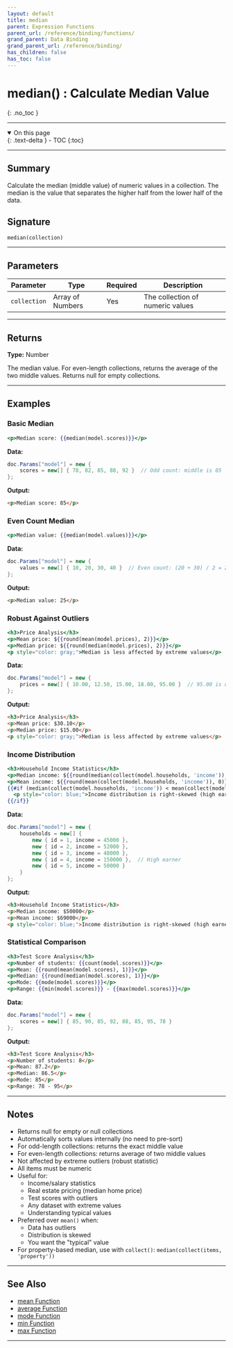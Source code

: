```yaml
---
layout: default
title: median
parent: Expression Functions
parent_url: /reference/binding/functions/
grand_parent: Data Binding
grand_parent_url: /reference/binding/
has_children: false
has_toc: false
---
```


# median() : Calculate Median Value
{: .no_toc }

---

<details open class='top-toc' markdown="block">
  <summary>
    On this page
  </summary>
  {: .text-delta }
- TOC
{:toc}
</details>

---

## Summary

Calculate the median (middle value) of numeric values in a collection. The median is the value that separates the higher half from the lower half of the data.

## Signature

```
median(collection)
```

---

## Parameters

| Parameter | Type | Required | Description |
|-----------|------|----------|-------------|
| `collection` | Array of Numbers | Yes | The collection of numeric values |

---

## Returns

**Type:** Number

The median value. For even-length collections, returns the average of the two middle values. Returns null for empty collections.

---

## Examples

### Basic Median

```handlebars
<p>Median score: {{median(model.scores)}}</p>
```

**Data:**
```csharp
doc.Params["model"] = new {
    scores = new[] { 78, 82, 85, 88, 92 }  // Odd count: middle is 85
};
```

**Output:**
```html
<p>Median score: 85</p>
```

### Even Count Median

```handlebars
<p>Median value: {{median(model.values)}}</p>
```

**Data:**
```csharp
doc.Params["model"] = new {
    values = new[] { 10, 20, 30, 40 }  // Even count: (20 + 30) / 2 = 25
};
```

**Output:**
```html
<p>Median value: 25</p>
```

### Robust Against Outliers

```handlebars
<h3>Price Analysis</h3>
<p>Mean price: ${{round(mean(model.prices), 2)}}</p>
<p>Median price: ${{round(median(model.prices), 2)}}</p>
<p style="color: gray;">Median is less affected by extreme values</p>
```

**Data:**
```csharp
doc.Params["model"] = new {
    prices = new[] { 10.00, 12.50, 15.00, 18.00, 95.00 }  // 95.00 is outlier
};
```

**Output:**
```html
<h3>Price Analysis</h3>
<p>Mean price: $30.10</p>
<p>Median price: $15.00</p>
<p style="color: gray;">Median is less affected by extreme values</p>
```

### Income Distribution

```handlebars
<h3>Household Income Statistics</h3>
<p>Median income: ${{round(median(collect(model.households, 'income')), 0)}}</p>
<p>Mean income: ${{round(mean(collect(model.households, 'income')), 0)}}</p>
{{#if (median(collect(model.households, 'income')) < mean(collect(model.households, 'income')))}}
  <p style="color: blue;">Income distribution is right-skewed (high earners pull mean up)</p>
{{/if}}
```

**Data:**
```csharp
doc.Params["model"] = new {
    households = new[] {
        new { id = 1, income = 45000 },
        new { id = 2, income = 52000 },
        new { id = 3, income = 48000 },
        new { id = 4, income = 150000 },  // High earner
        new { id = 5, income = 50000 }
    }
};
```

**Output:**
```html
<h3>Household Income Statistics</h3>
<p>Median income: $50000</p>
<p>Mean income: $69000</p>
<p style="color: blue;">Income distribution is right-skewed (high earners pull mean up)</p>
```

### Statistical Comparison

```handlebars
<h3>Test Score Analysis</h3>
<p>Number of students: {{count(model.scores)}}</p>
<p>Mean: {{round(mean(model.scores), 1)}}</p>
<p>Median: {{round(median(model.scores), 1)}}</p>
<p>Mode: {{mode(model.scores)}}</p>
<p>Range: {{min(model.scores)}} - {{max(model.scores)}}</p>
```

**Data:**
```csharp
doc.Params["model"] = new {
    scores = new[] { 85, 90, 85, 92, 88, 85, 95, 78 }
};
```

**Output:**
```html
<h3>Test Score Analysis</h3>
<p>Number of students: 8</p>
<p>Mean: 87.2</p>
<p>Median: 86.5</p>
<p>Mode: 85</p>
<p>Range: 78 - 95</p>
```

---

## Notes

- Returns null for empty or null collections
- Automatically sorts values internally (no need to pre-sort)
- For odd-length collections: returns the exact middle value
- For even-length collections: returns average of two middle values
- Not affected by extreme outliers (robust statistic)
- All items must be numeric
- Useful for:
  - Income/salary statistics
  - Real estate pricing (median home price)
  - Test scores with outliers
  - Any dataset with extreme values
  - Understanding typical values
- Preferred over `mean()` when:
  - Data has outliers
  - Distribution is skewed
  - You want the "typical" value
- For property-based median, use with `collect()`: `median(collect(items, 'property'))`

---

## See Also

- [mean Function](./mean.md)
- [average Function](./average.md)
- [mode Function](./mode.md)
- [min Function](./min.md)
- [max Function](./max.md)

---
